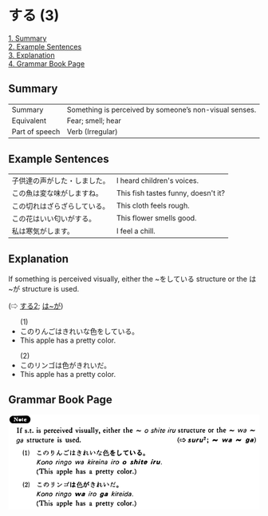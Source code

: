 # する (3)

[1. Summary](#summary)<br>
[2. Example Sentences](#example-sentences)<br>
[3. Explanation](#explanation)<br>
[4. Grammar Book Page](#grammar-book-page)<br>


## Summary

<table><tr>   <td>Summary</td>   <td>Something is perceived by someone’s non-visual senses.</td></tr><tr>   <td>Equivalent</td>   <td>Fear; smell; hear</td></tr><tr>   <td>Part of speech</td>   <td>Verb (Irregular)</td></tr></table>

## Example Sentences

<table><tr>   <td>子供達の声がした・しました。</td>   <td>I heard children's voices.</td></tr><tr>   <td>この魚は変な味がしますね。</td>   <td>This fish tastes funny, doesn't it?</td></tr><tr>   <td>この切れはざらざらしている。</td>   <td>This cloth feels rough.</td></tr><tr>   <td>この花はいい匂いがする。</td>   <td>This flower smells good.</td></tr><tr>   <td>私は寒気がします。</td>   <td>I feel a chill.</td></tr></table>

## Explanation

<p>If something is perceived visually, either the ~を<span class="cloze">している</span> structure or the は~が structure is used.</p>   <p>(⇨ <a href="#㊦ する (2)">する2</a>; <a href="#㊦ は～が">は~が</a>)</p>  <ul>(1)  <li>このりんごはきれいな色を<span class="cloze">している</span>。</li> <li>This apple has a pretty color.</li> </ul>  <ul>(2)  <li>このリンゴは色がきれいだ。</li> <li>This apple has a pretty color.</li> </ul>

## Grammar Book Page

![](../img/Basicする3.png)

